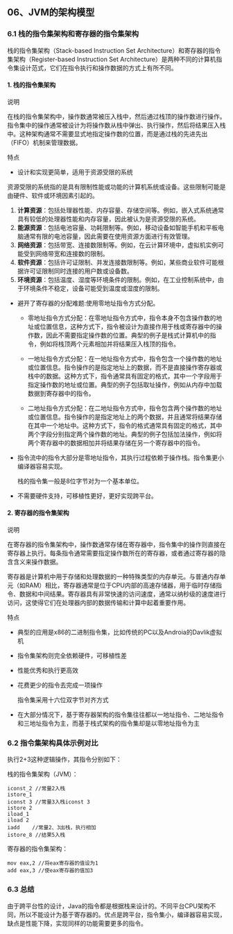## 06、JVM的架构模型

### 6.1 栈的指令集架构和寄存器的指令集架构

栈的指令集架构（Stack-based Instruction Set Architecture）和寄存器的指令集架构（Register-based Instruction Set Architecture）是两种不同的计算机指令集设计范式，它们在指令执行和操作数据的方式上有所不同。

#### 1. 栈的指令集架构

说明

在栈的指令集架构中，操作数通常被压入栈中，然后通过栈顶的操作数进行操作。指令集中的操作通常被设计为将操作数从栈中弹出、执行操作，然后将结果压入栈中。这种架构通常不需要显式地指定操作数的位置，而是通过栈的先进先出（FIFO）机制来管理数据。



特点

- 设计和实现更简单，适用于资源受限的系统

资源受限的系统指的是具有限制性能或功能的计算机系统或设备。这些限制可能是由硬件、软件或环境因素引起的。

1. **计算资源**：包括处理器性能、内存容量、存储空间等。例如，嵌入式系统通常具有较低的处理器性能和内存容量，因此被认为是资源受限的系统。
2. **能源资源**：包括电池容量、功耗限制等。例如，移动设备如智能手机和平板电脑通常有限的电池容量，因此需要在使用资源方面进行有效管理。
3. **网络资源**：包括带宽、连接数限制等。例如，在云计算环境中，虚拟机实例可能受到网络带宽和连接数的限制。
4. **软件资源**：包括许可证限制、并发连接数限制等。例如，某些商业软件可能根据许可证限制同时连接的用户数或设备数。
5. **环境资源**：包括温度、湿度等环境条件的限制。例如，在工业控制系统中，由于环境条件不稳定，设备可能受到温度或湿度的限制。

- 避开了寄存器的分配难题:使用零地址指令方式分配。

  - 零地址指令方式分配：在零地址指令方式中，指令本身不包含操作数的地址或位置信息，这种方式下，指令被设计为直接作用于栈或寄存器中的操作数，因此不需要指定操作数的位置。典型的例子是栈式计算机中的指令，例如将栈顶两个元素相加并将结果压入栈顶的指令。

  - 一地址指令方式分配：在一地址指令方式中，指令包含一个操作数的地址或位置信息。指令操作的是指定地址上的数据，而不是直接操作寄存器或栈中的数据。这种方式下，指令通常具有固定的格式，其中一个字段用于指定操作数的地址或位置。典型的例子包括取址操作，例如从内存中加载数据到寄存器中的指令。

  - 二地址指令方式分配：在二地址指令方式中，指令包含两个操作数的地址或位置信息。指令操作的是指定地址上的两个数据，并且通常将结果存储在其中一个地址中。这种方式下，指令的格式通常具有固定的格式，其中两个字段分别指定两个操作数的地址。典型的例子包括加法操作，例如将两个寄存器中的数据相加并将结果存储在另一个寄存器中的指令。

- 指令流中的指令大部分是零地址指令，其执行过程依赖于操作栈。指令集更小编译器容易实现。

  栈的指令集一般是8位字节对为一个基本单位。

- 不需要硬件支持，可移植性更好，更好实现跨平台。



#### 2. 寄存器的指令集架构

说明

在寄存器的指令集架构中，操作数通常存储在寄存器中，指令集中的操作则直接在寄存器上执行。每条指令通常需要指定操作数所在的寄存器，或者通过寄存器的隐含含义来操作数据。

寄存器是计算机中用于存储和处理数据的一种特殊类型的内存单元。与普通内存单元（如RAM）相比，寄存器通常是位于CPU内部的高速存储器，用于临时存储指令、数据和中间结果。寄存器具有非常快速的访问速度，通常以纳秒级的速度进行访问，这使得它们在处理器内部的数据传输和计算中起着重要作用。



特点

- 典型的应用是x86的二进制指令集，比如传统的PC以及Androia的Davlik虚拟机

- 指令集架构则完全依赖硬件，可移植性差

- 性能优秀和执行更高效

- 花费更少的指令去完成一项操作

  指令集采用十六位双字节对齐方式

- 在大部分情况下，基于寄存器架构的指令集往往都以一地址指令、二地址指令和三地址指令为主，而基于栈式架构的指令集却是以零地址指令为主



### 6.2 指令集架构具体示例对比

执行2+3这种逻辑操作，其指令分别如下：

栈的指令集架构（JVM）：

```
iconst_2 //常量2入栈
istore_1
iconst 3 //常量3入栈iconst 3
istore 2
iload_1
iload 2
iadd	//常量2、3出栈，执行相加
istore_8 //结果5入栈
```

寄存器的指令集架构：

```
mov eax,2 //将eax寄存器的值设为1
add eax,3 //使eax寄存器的值加3
```



### 6.3 总结

由于跨平台性的设计，Java的指令都是根据栈来设计的。不同平台CPU架构不同，所以不能设计为基于寄存器的。优点是跨平台，指令集小，编译器容易实现，缺点是性能下降，实现同样的功能需要更多的指令。